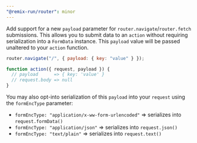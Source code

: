 ```yaml
---
"@remix-run/router": minor
---
```


Add support for a new `payload` parameter for `router.navigate`/`router.fetch` submissions. This allows you to submit data to an `action` without requiring serialization into a `FormData` instance. This `payload` value will be passed unaltered to your `action` function.

```js
router.navigate("/", { payload: { key: "value" } });

function action({ request, payload }) {
  // payload      => { key: 'value' }
  // request.body => null
}
```

You may also opt-into serialization of this `payload` into your `request` using the `formEncType` parameter:

- `formEncType: "application/x-ww-form-urlencoded"` => serializes into `request.formData()`
- `formEncType: "application/json"` => serializes into `request.json()`
- `formEncType: "text/plain"` => serializes into `request.text()`
